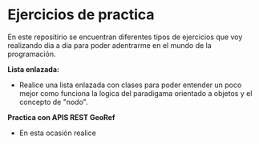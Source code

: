 # Ejercicios de practica

En este repositirio se encuentran diferentes tipos de ejercicios que voy realizando dia a dia para poder adentrarme en el mundo de la programación.

**Lista enlazada:**
- Realice una lista enlazada con clases para poder entender un poco mejor como funciona la logica del paradigama orientado a objetos y el concepto de "nodo".

**Practica con APIS REST GeoRef**
- En esta ocasión realice 
